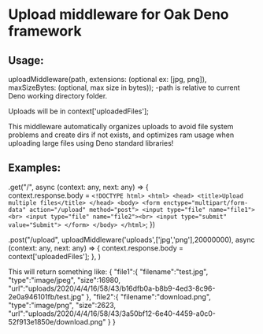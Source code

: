 # Upload middleware for Oak Deno framework

## Usage: 
uploadMiddleware(path, extensions: (optional ex: [jpg, png]), maxSizeBytes: (optional, max size in bytes));
-path is relative to current Deno working directory folder.

Uploads will be in context['uploadedFiles'];

This middleware automatically organizes uploads to avoid file system problems and create dirs if not exists, and optimizes ram usage when uploading large files using Deno standard libraries!

## Examples:
  .get("/", async (context: any, next: any) => {\
    context.response.body = `
    <!DOCTYPE html>
      <html>
        <head>
            <title>Upload multiple files</title>
        </head>
        <body>
            <form enctype="multipart/form-data" action="/upload" method="post">
              <input type="file" name="file1"><br>
              <input type="file" name="file2"><br>
              <input type="submit" value="Submit">
            </form>
        </body>
      </html>
    `;
  })

  .post("/upload", uploadMiddleware('uploads',['jpg','png'],20000000),
    async (context: any, next: any) => {
      context.response.body = context['uploadedFiles'];
    },
  )

  This will return something like:
  {
	"file1":{
		"filename":"test.jpg",
		"type":"image/jpeg",
		"size":16980,
		"url":"uploads/2020/4/4/16/58/43/b16dfb0a-b8b9-4ed3-8c96-2e0a946101fb/test.jpg"
	},
	"file2":{
		"filename":"download.png",
		"type":"image/png",
		"size":2623,
		"url":"uploads/2020/4/4/16/58/43/3a50bf12-6e40-4459-a0c0-52f913e1850e/download.png"
	}
}
